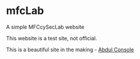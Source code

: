 # mfcLab
A simple MFCcySecLab website

This website is a test site, not official.

This is a beautiful site in the making - 
[Abdul Console](https://google.com)